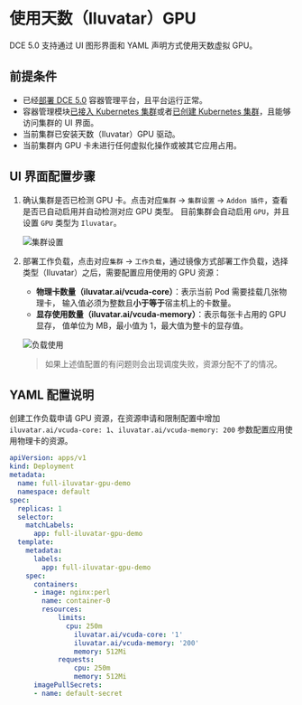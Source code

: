 # 使用天数（Iluvatar）GPU

DCE 5.0 支持通过 UI 图形界面和 YAML 声明方式使用天数虚拟 GPU。

## 前提条件

- 已经[部署 DCE 5.0](../../../install/index.md) 容器管理平台，且平台运行正常。
- 容器管理模块[已接入 Kubernetes 集群](../clusters/integrate-cluster.md)或者[已创建 Kubernetes 集群](../clusters/create-cluster.md)，且能够访问集群的 UI 界面。
- 当前集群已安装天数（Iluvatar）GPU 驱动。
- 当前集群内 GPU 卡未进行任何虚拟化操作或被其它应用占用。

## UI 界面配置步骤

1. 确认集群是否已检测 GPU 卡。点击对应`集群` -> `集群设置` -> `Addon 插件`，查看是否已自动启用并自动检测对应 GPU 类型。
    目前集群会自动启用 `GPU`，并且设置 `GPU` 类型为 `Iluvatar`。

    ![集群设置](./images/cluster-setting-iluvatar-gpu.jpg)

2. 部署工作负载，点击对应`集群` -> `工作负载`，通过镜像方式部署工作负载，选择类型（Iluvatar）之后，需要配置应用使用的 GPU 资源：

    - **物理卡数量（iluvatar.ai/vcuda-core）**：表示当前 Pod 需要挂载几张物理卡，
      输入值必须为整数且**小于等于**宿主机上的卡数量。
    - **显存使用数量（iluvatar.ai/vcuda-memory）**：表示每张卡占用的 GPU 显存，
      值单位为 MB，最小值为 1，最大值为整卡的显存值。

    ![负载使用](./images/workload_iluvatargpu_userguide.jpg)

    > 如果上述值配置的有问题则会出现调度失败，资源分配不了的情况。

## YAML 配置说明

创建工作负载申请 GPU 资源，在资源申请和限制配置中增加
`iluvatar.ai/vcuda-core: 1`、`iluvatar.ai/vcuda-memory: 200` 参数配置应用使用物理卡的资源。

```yaml
apiVersion: apps/v1
kind: Deployment
metadata:
  name: full-iluvatar-gpu-demo
  namespace: default
spec:
  replicas: 1
  selector:
    matchLabels:
      app: full-iluvatar-gpu-demo
  template:
    metadata:
      labels:
        app: full-iluvatar-gpu-demo
    spec:
      containers:
      - image: nginx:perl
        name: container-0
        resources:
            limits:
              cpu: 250m
                iluvatar.ai/vcuda-core: '1'
                iluvatar.ai/vcuda-memory: '200'
                memory: 512Mi
            requests:
                cpu: 250m
                memory: 512Mi
      imagePullSecrets:
      - name: default-secret
```
